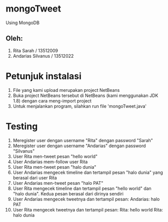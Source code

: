 # mongoTweet
Using MongoDB

## Oleh:
1. Rita Sarah / 13512009
2. Andarias Silvanus / 13512022

# Petunjuk instalasi
1. File yang kami upload merupakan project NetBeans
2. Buka project NetBeans tersebut di NetBeans (kami menggunakan JDK 1.8) dengan cara meng-import project
3. Untuk menjalankan program, silahkan run file 'mongoTweet.java'

# Testing
1. Meregister user dengan username "Rita" dengan password "Sarah"
2. Meregister user dengan username "Andarias" dengan password "Silvanus"
3. User Rita men-tweet pesan "hello world"
4. User Andarias mem-follow user Rita
5. User Rita men-tweet pesan "halo dunia"
6. User Andarias mengecek timeline dan tertampil pesan "halo dunia" yang berasal dari user Rita
7. User Andarias men-tweet pesan "halo PAT"
8. User Rita mengecek timeline dan tertampil pesan "hello world" dan "halo dunia". Kedua pesan berasal dari dirinya sendiri
9. User Andarias mengecek tweetnya dan tertampil pesan:
	Andarias: halo PAT
10. User Rita mengecek tweetnya dan tertampil pesan:
	Rita: hello world
	Rita: halo dunia